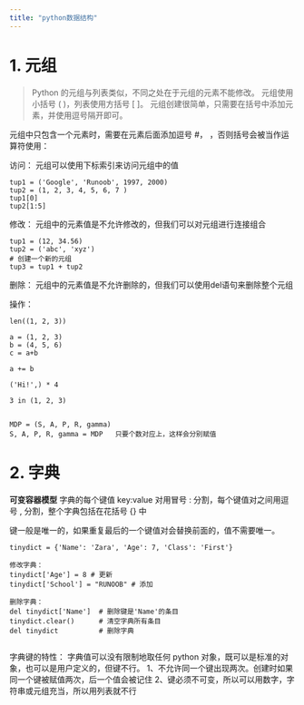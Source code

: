 ```yaml
---
title: "python数据结构"
---
```

# 1. 元组
> Python 的元组与列表类似，不同之处在于元组的元素不能修改。
> 元组使用小括号 ( )，列表使用方括号 [ ]。
> 元组创建很简单，只需要在括号中添加元素，并使用逗号隔开即可。

元组中只包含一个元素时，需要在元素后面添加逗号 #， ，否则括号会被当作运算符使用：

访问：
元组可以使用下标索引来访问元组中的值
```
tup1 = ('Google', 'Runoob', 1997, 2000)
tup2 = (1, 2, 3, 4, 5, 6, 7 )
tup1[0]
tup2[1:5]
```

修改：
元组中的元素值是不允许修改的，但我们可以对元组进行连接组合
```
tup1 = (12, 34.56)
tup2 = ('abc', 'xyz')
# 创建一个新的元组
tup3 = tup1 + tup2
```

删除：
元组中的元素值是不允许删除的，但我们可以使用del语句来删除整个元组

操作：
```
len((1, 2, 3))

a = (1, 2, 3)
b = (4, 5, 6)
c = a+b

a += b

('Hi!',) * 4

3 in (1, 2, 3)


MDP = (S, A, P, R, gamma)
S, A, P, R, gamma = MDP   只要个数对应上，这样会分别赋值
```


# 2. 字典
**可变容器模型**
	字典的每个键值 key:value 对用冒号 : 分割，每个键值对之间用逗号 , 分割，整个字典包括在花括号 {} 中 

键一般是唯一的，如果重复最后的一个键值对会替换前面的，值不需要唯一。

```
tinydict = {'Name': 'Zara', 'Age': 7, 'Class': 'First'}
 
修改字典：
tinydict['Age'] = 8 # 更新
tinydict['School'] = "RUNOOB" # 添加

删除字典：
del tinydict['Name']  # 删除键是'Name'的条目
tinydict.clear()      # 清空字典所有条目
del tinydict          # 删除字典


```

字典键的特性：
字典值可以没有限制地取任何 python 对象，既可以是标准的对象，也可以是用户定义的，但键不行。
1、不允许同一个键出现两次。创建时如果同一个键被赋值两次，后一个值会被记住
2、键必须不可变，所以可以用数字，字符串或元组充当，所以用列表就不行
